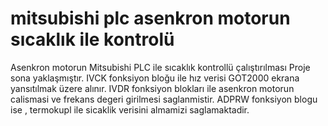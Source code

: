 # mitsubishi plc asenkron motorun sıcaklık ile kontrolü
Asenkron motorun Mitsubishi PLC ile sıcaklık kontrollü çalıştırılması
Proje sona yaklaşmıştır.
IVCK fonksiyon bloğu ile hız verisi GOT2000 ekrana yansıtılmak üzere alınır.
IVDR fonksiyon blokları ile asenkron motorun calismasi ve frekans degeri girilmesi saglanmistir.
ADPRW fonksiyon blogu ise , termokupl ile sicaklik verisini almamizi saglamaktadir.

